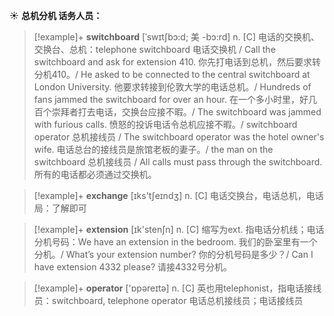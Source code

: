 ☀ <span class="category">**总机分机 话务人员：**</span>
>[!example]+ <span class="vocabulary">**switchboard**</span> [ˈswɪtʃbɔ:d; 美 -bɔ:rd]
> <span class="definition">n. [C] 电话的交换机、交换台、总机：</span>telephone switchboard 电话交换机 / Call the switchboard and ask for extension 410. 你先打电话到总机，然后要求转分机410。/ He asked to be connected to the central switchboard at London University. 他要求转接到伦敦大学的电话总机。/ Hundreds of fans jammed the switchboard for over an hour. 在一个多小时里，好几百个崇拜者打去电话，交换台应接不暇。/ The switchboard was jammed with furious calls. 愤怒的投诉电话令总机应接不暇。/ switchboard operator 总机接线员 / The switchboard operator was the hotel owner's wife. 电话总台的接线员是旅馆老板的妻子。/ the man on the switchboard 总机接线员 / All calls must pass through the switchboard. 所有的电话都必须通过交换机。

>[!example]+ <span class="vocabulary">**exchange**</span> [ɪks'tʃeɪndӡ] 
> <span class="definition">n. [C] 电话交换台，电话总机，电话局：</span>了解即可

>[!example]+ <span class="vocabulary">**extension**</span> [ɪk'stenʃn] 
> <span class="definition">n. [C] 缩写为ext. 指电话分机线；电话分机号码：</span>We have an extension in the bedroom. 我们的卧室里有一个分机。/ What’s your extension number? 你的分机号码是多少？/ Can I have extension 4332 please? 请接4332号分机。

>[!example]+ <span class="vocabulary">**operator**</span> ['ɒpəreɪtə] 
> <span class="definition">n. [C] 英也用telephonist，指电话接线员：</span>switchboard, telephone operator 电话总机接线员；电话接线员
